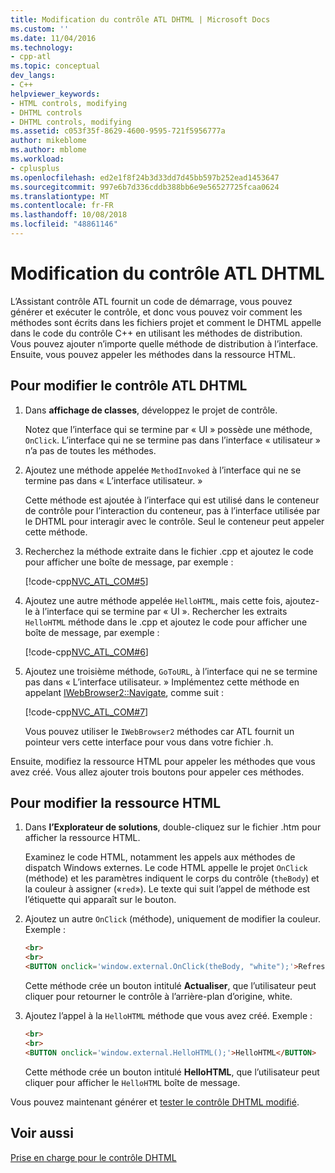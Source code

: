```yaml
---
title: Modification du contrôle ATL DHTML | Microsoft Docs
ms.custom: ''
ms.date: 11/04/2016
ms.technology:
- cpp-atl
ms.topic: conceptual
dev_langs:
- C++
helpviewer_keywords:
- HTML controls, modifying
- DHTML controls
- DHTML controls, modifying
ms.assetid: c053f35f-8629-4600-9595-721f5956777a
author: mikeblome
ms.author: mblome
ms.workload:
- cplusplus
ms.openlocfilehash: ed2e1f8f24b3d33dd7d45bb597b252ead1453647
ms.sourcegitcommit: 997e6b7d336cddb388bb6e9e56527725fcaa0624
ms.translationtype: MT
ms.contentlocale: fr-FR
ms.lasthandoff: 10/08/2018
ms.locfileid: "48861146"
---
```

# <a name="modifying-the-atl-dhtml-control"></a>Modification du contrôle ATL DHTML

L’Assistant contrôle ATL fournit un code de démarrage, vous pouvez générer et exécuter le contrôle, et donc vous pouvez voir comment les méthodes sont écrits dans les fichiers projet et comment le DHTML appelle dans le code du contrôle C++ en utilisant les méthodes de distribution. Vous pouvez ajouter n’importe quelle méthode de distribution à l’interface. Ensuite, vous pouvez appeler les méthodes dans la ressource HTML.

## <a name="to-modify-the-atl-dhtml-control"></a>Pour modifier le contrôle ATL DHTML

1. Dans **affichage de classes**, développez le projet de contrôle.

   Notez que l’interface qui se termine par « UI » possède une méthode, `OnClick`. L’interface qui ne se termine pas dans l’interface « utilisateur » n’a pas de toutes les méthodes.

1. Ajoutez une méthode appelée `MethodInvoked` à l’interface qui ne se termine pas dans « L’interface utilisateur. »

   Cette méthode est ajoutée à l’interface qui est utilisé dans le conteneur de contrôle pour l’interaction du conteneur, pas à l’interface utilisée par le DHTML pour interagir avec le contrôle. Seul le conteneur peut appeler cette méthode.

1. Recherchez la méthode extraite dans le fichier .cpp et ajoutez le code pour afficher une boîte de message, par exemple :

   [!code-cpp[NVC_ATL_COM#5](../atl/codesnippet/cpp/modifying-the-atl-dhtml-control_1.cpp)]

1. Ajoutez une autre méthode appelée `HelloHTML`, mais cette fois, ajoutez-le à l’interface qui se termine par « UI ». Rechercher les extraits `HelloHTML` méthode dans le .cpp et ajoutez le code pour afficher une boîte de message, par exemple :

   [!code-cpp[NVC_ATL_COM#6](../atl/codesnippet/cpp/modifying-the-atl-dhtml-control_2.cpp)]

1. Ajoutez une troisième méthode, `GoToURL`, à l’interface qui ne se termine pas dans « L’interface utilisateur. » Implémentez cette méthode en appelant [IWebBrowser2::Navigate](https://msdn.microsoft.com/library/aa752133.aspx), comme suit :

   [!code-cpp[NVC_ATL_COM#7](../atl/codesnippet/cpp/modifying-the-atl-dhtml-control_3.cpp)]

   Vous pouvez utiliser le `IWebBrowser2` méthodes car ATL fournit un pointeur vers cette interface pour vous dans votre fichier .h.

Ensuite, modifiez la ressource HTML pour appeler les méthodes que vous avez créé. Vous allez ajouter trois boutons pour appeler ces méthodes.

## <a name="to-modify-the-html-resource"></a>Pour modifier la ressource HTML

1. Dans **l’Explorateur de solutions**, double-cliquez sur le fichier .htm pour afficher la ressource HTML.

   Examinez le code HTML, notamment les appels aux méthodes de dispatch Windows externes. Le code HTML appelle le projet `OnClick` (méthode) et les paramètres indiquent le corps du contrôle (`theBody`) et la couleur à assigner («`red`»). Le texte qui suit l’appel de méthode est l’étiquette qui apparaît sur le bouton.

1. Ajoutez un autre `OnClick` (méthode), uniquement de modifier la couleur. Exemple :

    ```html
    <br>
    <br>
    <BUTTON onclick='window.external.OnClick(theBody, "white");'>Refresh</BUTTON>
    ```

   Cette méthode crée un bouton intitulé **Actualiser**, que l’utilisateur peut cliquer pour retourner le contrôle à l’arrière-plan d’origine, white.

1. Ajoutez l’appel à la `HelloHTML` méthode que vous avez créé. Exemple :

    ```html
    <br>
    <br>
    <BUTTON onclick='window.external.HelloHTML();'>HelloHTML</BUTTON>
    ```

   Cette méthode crée un bouton intitulé **HelloHTML**, que l’utilisateur peut cliquer pour afficher le `HelloHTML` boîte de message.

Vous pouvez maintenant générer et [tester le contrôle DHTML modifié](../atl/testing-the-modified-atl-dhtml-control.md).

## <a name="see-also"></a>Voir aussi

[Prise en charge pour le contrôle DHTML](../atl/atl-support-for-dhtml-controls.md)
